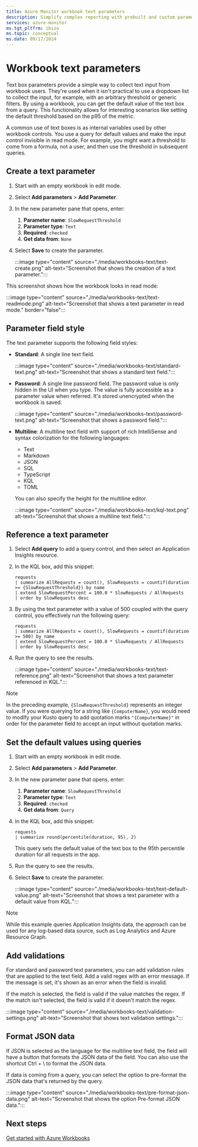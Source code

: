 ```yaml
---
title: Azure Monitor workbook text parameters 
description: Simplify complex reporting with prebuilt and custom parameterized workbooks. Learn more about workbook text parameters.
services: azure-monitor
ms.tgt_pltfrm: ibiza
ms.topic: conceptual
ms.date: 09/17/2024
---
```


# Workbook text parameters

Text box parameters provide a simple way to collect text input from workbook users. They're used when it isn't practical to use a dropdown list to collect the input, for example, with an arbitrary threshold or generic filters. By using a workbook, you can get the default value of the text box from a query. This functionality allows for interesting scenarios like setting the default threshold based on the p95 of the metric.

A common use of text boxes is as internal variables used by other workbook controls. You use a query for default values and make the input control invisible in read mode. For example, you might want a threshold to come from a formula, not a user, and then use the threshold in subsequent queries.

## Create a text parameter

1. Start with an empty workbook in edit mode.
1. Select **Add parameters** > **Add Parameter**.
1. In the new parameter pane that opens, enter:
    1. **Parameter name**: `SlowRequestThreshold`
    1. **Parameter type**: `Text`
    1. **Required**: `checked`
    1. **Get data from**: `None`
1. Select **Save** to create the parameter.

    :::image type="content" source="./media/workbooks-text/text-create.png" alt-text="Screenshot that shows the creation of a text parameter.":::

This screenshot shows how the workbook looks in read mode:

:::image type="content" source="./media/workbooks-text/text-readmode.png" alt-text="Screenshot that shows a text parameter in read mode." border="false":::

## Parameter field style

The text parameter supports the following field styles:

- **Standard**: A single line text field.

     :::image type="content" source="./media/workbooks-text/standard-text.png" alt-text="Screenshot that shows a standard text field.":::

- **Password**: A single line password field. The password value is only hidden in the UI when you type. The value is fully accessible as a parameter value when referred. It's stored unencrypted when the workbook is saved.

     :::image type="content" source="./media/workbooks-text/password-text.png" alt-text="Screenshot that shows a password field.":::

- **Multiline**: A multiline text field with support of rich IntelliSense and syntax colorization for the following languages:

    - Text
    - Markdown
    - JSON
    - SQL
    - TypeScript
    - KQL
    - TOML

    You can also specify the height for the multiline editor.

     :::image type="content" source="./media/workbooks-text/kql-text.png" alt-text="Screenshot that shows a multiline text field.":::

## Reference a text parameter

1. Select **Add query** to add a query control, and then select an Application Insights resource.
1. In the KQL box, add this snippet:

    ```kusto
    requests
    | summarize AllRequests = count(), SlowRequests = countif(duration >= {SlowRequestThreshold}) by name
    | extend SlowRequestPercent = 100.0 * SlowRequests / AllRequests
    | order by SlowRequests desc
    ```

1. By using the text parameter with a value of 500 coupled with the query control, you effectively run the following query:

    ```kusto
    requests
    | summarize AllRequests = count(), SlowRequests = countif(duration >= 500) by name
    | extend SlowRequestPercent = 100.0 * SlowRequests / AllRequests
    | order by SlowRequests desc
    ```

1. Run the query to see the results.

    :::image type="content" source="./media/workbooks-text/text-reference.png" alt-text="Screenshot that shows a text parameter referenced in KQL.":::

> [!NOTE]
> In the preceding example, `{SlowRequestThreshold}` represents an integer value. If you were querying for a string like `{ComputerName}`, you would need to modify your Kusto query to add quotation marks `"{ComputerName}"` in order for the parameter field to accept an input without quotation marks.

## Set the default values using queries

1. Start with an empty workbook in edit mode.
1. Select **Add parameters** > **Add Parameter**.
1. In the new parameter pane that opens, enter:
    1. **Parameter name**: `SlowRequestThreshold`
    1. **Parameter type**: `Text`
    1. **Required**: `checked`
    1. **Get data from**: `Query`
1. In the KQL box, add this snippet:

    ```kusto
    requests
    | summarize round(percentile(duration, 95), 2)
    ```

    This query sets the default value of the text box to the 95th percentile duration for all requests in the app.
1. Run the query to see the results.
1. Select **Save** to create the parameter.

    :::image type="content" source="./media/workbooks-text/text-default-value.png" alt-text="Screenshot that shows a text parameter with a default value from KQL.":::

> [!NOTE]
> While this example queries Application Insights data, the approach can be used for any log-based data source, such as Log Analytics and Azure Resource Graph.

## Add validations

For standard and password text parameters, you can add validation rules that are applied to the text field. Add a valid regex with an error message. If the message is set, it's shown as an error when the field is invalid.

If the match is selected, the field is valid if the value matches the regex. If the match isn't selected, the field is valid if it doesn't match the regex.

:::image type="content" source="./media/workbooks-text/validation-settings.png" alt-text="Screenshot that shows text validation settings.":::

## Format JSON data

If JSON is selected as the language for the multiline text field, the field will have a button that formats the JSON data of the field. You can also use the shortcut Ctrl + \ to format the JSON data.

If data is coming from a query, you can select the option to pre-format the JSON data that's returned by the query.

:::image type="content" source="./media/workbooks-text/pre-format-json-data.png" alt-text="Screenshot that shows the option Pre-format JSON data.":::

## Next steps

[Get started with Azure Workbooks](workbooks-overview.md)
